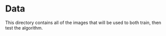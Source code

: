 # Data

This directory contains all of the images that will be used to both train, then test the algorithm.